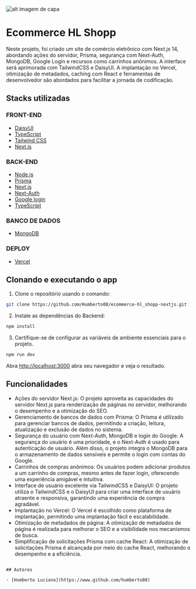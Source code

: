 

![alt imagem de capa](./.github/logo.png)
# Ecommerce HL Shopp 


 Neste projeto, foi criado um site de comércio eletrônico com Next.js 14, abordando ações do servidor, Prisma, segurança com Next-Auth, MongoDB, Google Login e recursos como carrinhos anônimos. A interface será aprimorada com TailwindCSS e DaisyUI. A implantação no Vercel, otimização de metadados, caching com React e ferramentas de desenvolvedor são abordados para facilitar a jornada de codificação.

## Stacks utilizadas ##

### FRONT-END ###

- [DaisyUI](https://daisyui.com/)
- [TypeScript](https://www.typescriptlang.org/)
- [Tailwind CSS](https://tailwindcss.com/)
- [Next.js](https://nextjs.org/)

### BACK-END ###

- [Node.js](https://nodejs.org/)
- [Prisma](https://prisma.io/)
- [Next.js](https://nextjs.org/)
- [Next-Auth](https://next-auth.js.org/)
- [Google login](https://next-auth.js.org/providers/google)
- [TypeScript](https://www.typescriptlang.org/)

### BANCO DE DADOS ###

- [MongoDB](https://www.mongodb.com/pt-br)

### DEPLOY ###

- [Vercel](https://vercel.com/new?utm_medium=default-template&filter=next.js&utm_source=create-next-app&utm_campaign=create-next-app-readme)

## Clonando e executando o app ##

 1. Clone o repositório usando o comando:

```bash
git clone https://github.com/Humberto08/ecommerce-hl_shopp-nextjs.git
```

2. Instale as dependências do Backend:

```bash
npm install
```


3. Certifique-se de configurar as variáveis de ambiente essenciais para o projeto.

```bash
npm run dev
```

Abra [http://localhost:3000](http://localhost:3000) abra seu navegador e veja o resultado.



## Funcionalidades

- Ações do servidor Next.js: O projeto aproveita as capacidades do servidor Next.js para renderização de páginas no servidor, melhorando o desempenho e a otimização do SEO.
- Gerenciamento de bancos de dados com Prisma: O Prisma é utilizado para gerenciar bancos de dados, permitindo a criação, leitura, atualização e exclusão de dados no sistema.
- Segurança do usuário com Next-Auth, MongoDB e login do Google: A segurança do usuário é uma prioridade, e o Next-Auth é usado para autenticação de usuário. Além disso, o projeto integra o MongoDB para o armazenamento de dados sensíveis e permite o login com contas do Google.
- Carrinhos de compras anônimos: Os usuários podem adicionar produtos a um carrinho de compras, mesmo antes de fazer login, oferecendo uma experiência amigável e intuitiva. 
- Interface de usuário excelente via TailwindCSS e DaisyUI: O projeto utiliza o TailwindCSS e o DaisyUI para criar uma interface de usuário atraente e responsiva, garantindo uma experiência de compra agradável.
- Implantação no Vercel: O Vercel é escolhido como plataforma de implantação, permitindo uma implantação fácil e escalabilidade.
- Otimização de metadados de página: A otimização de metadados de página é realizada para melhorar o SEO e a visibilidade nos mecanismos de busca.
- Simplificação de solicitações Prisma com cache React: A otimização de solicitações Prisma é alcançada por meio do cache React, melhorando o desempenho e a eficiência.


```

## Autores

- [Humberto Luciano](https://www.github.com/humberto08)